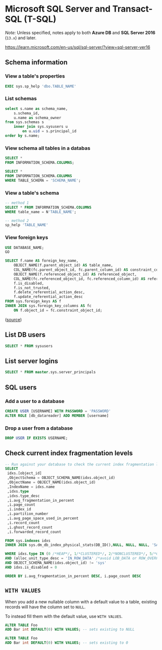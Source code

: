 # Microsoft SQL Server and Transact-SQL (T-SQL)

_Note:_ Unless specified, notes apply to both **Azure DB** and **SQL Server 2016** (`13.x`) and later.

<https://learn.microsoft.com/en-us/sql/sql-server/?view=sql-server-ver16>

## Schema information

### View a table's properties

```sql
EXEC sys.sp_help 'dbo.TABLE_NAME'
```

### List schemas

```sql
select s.name as schema_name,
    s.schema_id,
    u.name as schema_owner
from sys.schemas s
    inner join sys.sysusers u
        on u.uid = s.principal_id
order by s.name;
```

### View schema all tables in a databas

```sql
SELECT *
FROM INFORMATION_SCHEMA.COLUMNS;

SELECT *
FROM INFORMATION_SCHEMA.COLUMNS
WHERE TABLE_SCHEMA = 'SCHEMA_NAME';
```

### View a table's schema

```sql
-- method 1
SELECT * FROM INFORMATION_SCHEMA.COLUMNS
WHERE table_name = N'TABLE_NAME';

-- method 2
sp_help 'TABLE_NAME'
```

### View foreign keys

```sql
USE DATABASE_NAME;
GO

SELECT f.name AS foreign_key_name,
    OBJECT_NAME(f.parent_object_id) AS table_name,
    COL_NAME(fc.parent_object_id, fc.parent_column_id) AS constraint_column_name,
    OBJECT_NAME(f.referenced_object_id) AS referenced_object,
    COL_NAME(fc.referenced_object_id, fc.referenced_column_id) AS referenced_column_name,
    f.is_disabled,
    f.is_not_trusted,
    f.delete_referential_action_desc,
    f.update_referential_action_desc
FROM sys.foreign_keys AS f
INNER JOIN sys.foreign_key_columns AS fc
    ON f.object_id = fc.constraint_object_id;
```

([source](https://learn.microsoft.com/en-us/sql/relational-databases/tables/view-foreign-key-properties?view=sql-server-ver16))

## List DB users

```sql
SELECT * FROM sysusers
```

## List server logins

```sql
SELECT * FROM master.sys.server_principals
```

## SQL users

### Add a user to a database

```sql
CREATE USER [USERNAME] WITH PASSWORD = 'PASSWORD'
ALTER ROLE [db_datareader] ADD MEMBER [username]
```

### Drop a user from a database

```sql
DROP USER IF EXISTS USERNAME;
```

## Check current index fragmentation levels

```sql
-- Run against your database to check the current index fragmentation levels
SELECT
 idxs.[object_id]
 ,ObjectSchema = OBJECT_SCHEMA_NAME(idxs.object_id)
 ,ObjectName = OBJECT_NAME(idxs.object_id)
 ,IndexName = idxs.name
 ,idxs.type
 ,idxs.type_desc
 ,i.avg_fragmentation_in_percent
 ,i.page_count
 ,i.index_id
 ,i.partition_number
 ,i.avg_page_space_used_in_percent
 ,i.record_count
 ,i.ghost_record_count
 ,i.forwarded_record_count

FROM sys.indexes idxs
INNER JOIN sys.dm_db_index_physical_stats(DB_ID(),NULL, NULL, NULL, 'SAMPLED') i  ON i.object_id = idxs.object_id AND i.index_id = idxs.index_id

WHERE idxs.type IN (0 /*HEAP*/, 1/*CLUSTERED*/, 2/*NONCLUSTERED*/, 5/*CLUSTERED COLUMNSTORE*/, 6/*NONCLUSTERED COLUMNSTORE*/)
AND (alloc_unit_type_desc = 'IN_ROW_DATA' /*avoid LOB_DATA or ROW_OVERFLOW_DATA*/ OR alloc_unit_type_desc IS NULL /*for ColumnStore indexes*/)
AND OBJECT_SCHEMA_NAME(idxs.object_id) != 'sys'
AND idxs.is_disabled = 0

ORDER BY i.avg_fragmentation_in_percent DESC, i.page_count DESC
```

## `WITH VALUES`

When you add a new nullable column with a default value to a table, existing records will have the column set to `NULL`.

To instead fill them with the default value, use `WITH VALUES`.

```sql
ALTER TABLE Foo
ADD Bar int DEFAULT(0) WITH VALUES; -- sets existing to NULL

ALTER TABLE Foo
ADD Bar int DEFAULT(0) WITH VALUES; -- sets existing to 0
```
